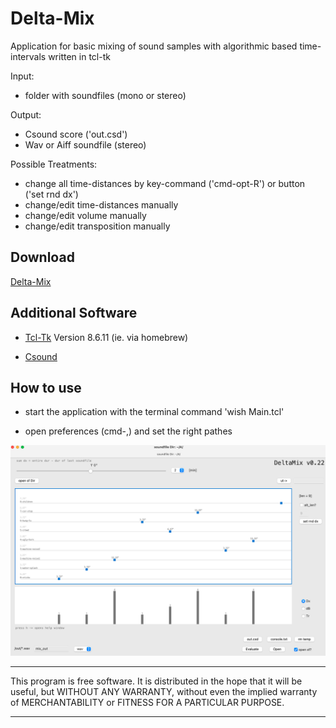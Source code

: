 # **Delta-Mix**

Application for basic mixing of sound samples with algorithmic based time-intervals written in tcl-tk

Input:

- folder with soundfiles (mono or stereo)

Output:

- Csound score ('out.csd')
- Wav or Aiff soundfile (stereo)

Possible Treatments:

- change all time-distances by key-command ('cmd-opt-R') or button ('set rnd dx') 
- change/edit time-distances manually
- change/edit volume manually
- change/edit transposition manually

## Download
[Delta-Mix](https://github.com/Suppan/DeltaMix/releases/)

## Additional Software  

- [Tcl-Tk](https://www.tcl.tk) Version 8.6.11 (ie. via homebrew)

- [Csound](https://csound.com)

## How to use

- start the application with the terminal command 'wish Main.tcl'

- open preferences (cmd-,) and set the right pathes

<div align="center"><img src="/resources/icons/app.png" width="800px"</img></div>  

*************
This program is free software. It is distributed in the hope that it will be useful, but WITHOUT ANY WARRANTY, without even the implied warranty of MERCHANTABILITY or FITNESS FOR A PARTICULAR PURPOSE. 
*************
